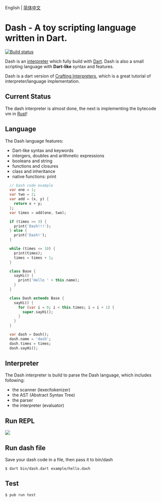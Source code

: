 English | [简体中文](./README.zh-CN.md)

# Dash - A toy scripting language written in Dart.

[![Build status](https://travis-ci.org/jarontai/dash.svg)](https://travis-ci.org/jarontai/dash)

Dash is an [interpreter](https://en.wikipedia.org/wiki/Interpreter_(computing)) which fully build with [Dart](https://dart.dev). Dash is also a small scripting language with **Dart-like** syntax and features.

Dash is a dart version of [Crafting Interpreters](http://craftinginterpreters.com/), which is a great tutorial of interpreter/language implementation.

## Current Status

The dash interpreter is almost done, the next is implementing the bytecode vm in [Rust](https://www.rust-lang.org/)!

## Language

The Dash language features:

  * Dart-like syntax and keywords
  * intergers, doubles and arithmetic expressions
  * booleans and string
  * functions and closures
  * class and inheritance
  * native functions: print

  ``` dart
    // Dash code example
    var one = 1;
    var two = 2;
    var add = (x, y) {
      return x + y;
    };
    var times = add(one, two);

    if (times >= 3) {
      print('Dash!!!');
    } else {
      print('Dash!');
    }

    while (times <= 10) {
      print(times);
      times = times + 1;
    } 

    class Base {
      sayHi() {
        print('Hello ' + this.name);
      }
    }

    class Dash extends Base {
      sayHi() {
        for (var i = 0; i < this.times; i = i + 1) {
          super.sayHi();
        }
      }
    }

    var dash = Dash();
    dash.name = 'dash';
    dash.times = times;
    dash.sayHi();
  ```

## Interpreter

The Dash interpreter is build to parse the Dash language, which includes following:

  * the scanner (lexer/tokenizer)
  * the AST (Abstract Syntax Tree)
  * the parser
  * the interpreter (evaluator)

## Run REPL

<p align="left">
<kbd>
  <img src="https://raw.github.com/jarontai/dash/master/dash-repl.gif">
</kbd>
</p>

## Run dash file

Save your dash code in a file, then pass it to bin/dash

    $ dart bin/dash.dart example/hello.dash

## Test

    $ pub run test
